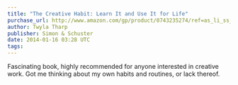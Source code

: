 ```yaml
---
title: "The Creative Habit: Learn It and Use It for Life"
purchase_url: http://www.amazon.com/gp/product/0743235274/ref=as_li_ss_tl?ie=UTF8&camp=1789&creative=390957&creativeASIN=0743235274&linkCode=as2&tag=everrail-20
author: Twyla Tharp
publisher: Simon & Schuster
date: 2014-01-16 03:28 UTC
tags:
---
```


Fascinating book, highly recommended for anyone interested in creative work. Got me thinking about my own habits and routines, or lack thereof.
